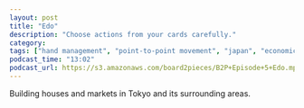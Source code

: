 ```yaml
---
layout: post
title: "Edo"
description: "Choose actions from your cards carefully."
category: 
tags: ["hand management", "point-to-point movement", "japan", "economic", "medieval"]
podcast_time: "13:02"
podcast_url: https://s3.amazonaws.com/board2pieces/B2P+Episode+5+Edo.mp3
---
```


Building houses and markets in Tokyo and its surrounding areas.
